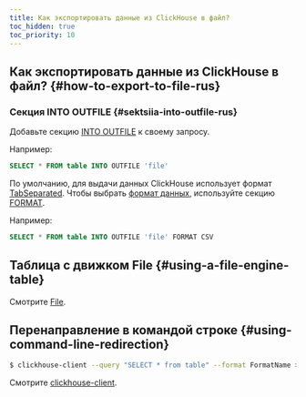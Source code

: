 ```yaml
---
title: Как экспортировать данные из ClickHouse в файл?
toc_hidden: true
toc_priority: 10
---
```


## Как экспортировать данные из ClickHouse в файл? {#how-to-export-to-file-rus}

### Секция INTO OUTFILE {#sektsiia-into-outfile-rus}

Добавьте секцию [INTO OUTFILE](../../sql-reference/statements/select/into-outfile.md#into-outfile-clause) к своему запросу.

Например:

``` sql
SELECT * FROM table INTO OUTFILE 'file'
```

По умолчанию, для выдачи данных ClickHouse использует формат [TabSeparated](../../interfaces/formats.md#tabseparated). Чтобы выбрать [формат данных](../../interfaces/formats.md), используйте секцию [FORMAT](../../sql-reference/statements/select/format.md#format-clause).

Например:

``` sql
SELECT * FROM table INTO OUTFILE 'file' FORMAT CSV
```

## Таблица с движком File {#using-a-file-engine-table}

Смотрите [File](../../engines/table-engines/special/file.md).

## Перенаправление в командой строке {#using-command-line-redirection}

``` bash
$ clickhouse-client --query "SELECT * from table" --format FormatName > result.txt
```

Смотрите [clickhouse-client](../../interfaces/cli.md).
